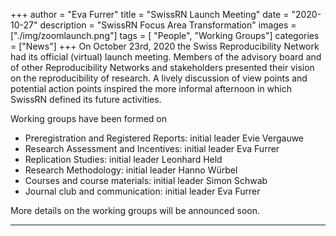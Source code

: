 +++
author = "Eva Furrer"
title = "SwissRN Launch Meeting"
date = "2020-10-27"
description = "SwissRN Focus Area Transformation"
images  = ["./img/zoomlaunch.png"]
tags = [ "People", "Working Groups"]
categories = ["News"]
+++
On October 23rd, 2020 the Swiss Reproducibility Network had its official (virtual) launch meeting. Members of the advisory board and of other Reproducibility Networks and stakeholders presented their vision on the reproducibility of research. A lively discussion of view points and potential action points inspired the more informal afternoon in which SwissRN defined its future activities.

Working groups have been formed on 
- Preregistration and Registered Reports: initial leader Evie Vergauwe
- Research Assessment and Incentives: initial leader Eva Furrer
- Replication Studies: initial leader Leonhard Held
- Research Methodology: initial leader Hanno Würbel
- Courses and course materials: initial leader Simon Schwab
- Journal club and communication: initial leader Eva Furrer

More details on the working groups will be announced soon.

---
